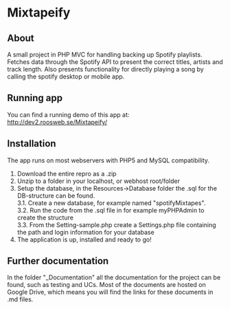 Mixtapeify
==================

## About

A small project in PHP MVC for handling backing up Spotify playlists. Fetches data through the Spotify API to present the correct titles, artists and track length. Also presents functionality for directly playing a song by calling the spotify desktop or mobile app.

## Running app

You can find a running demo of this app at: http://dev2.roosweb.se/Mixtapeify/

## Installation

The app runs on most webservers with PHP5 and MySQL compatibility.

1. Download the entire repro as a .zip
2. Unzip to a folder in your localhost, or webhost root/folder
3. Setup the database, in the Resources->Database folder the .sql for the DB-structure can be found.  
    3.1. Create a new database, for example named "spotifyMixtapes".  
    3.2. Run the code from the .sql file in for example myPHPAdmin to create the structure  
    3.3. From the Setting-sample.php create a Settings.php file containing the path and login information for your database   
4. The application is up, installed and ready to go!

## Further documentation

In the folder "_Documentation" all the documentation for the project can be found, such as testing and UCs. Most of the documents are hosted on Google Drive, which means you will find the links for these documents in .md files.
